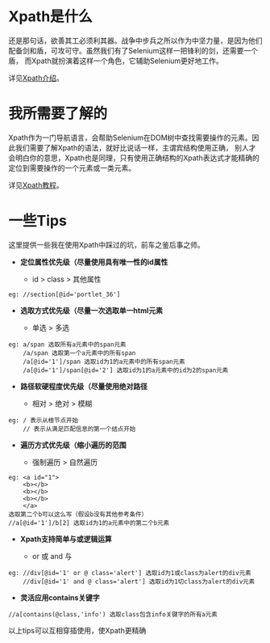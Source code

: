 # Xpath是什么

还是那句话，欲善其工必须利其器。战争中步兵之所以作为中坚力量，是因为他们配备剑和盾，可攻可守。虽然我们有了Selenium这样一把锋利的剑，还需要一个盾，
而Xpath就扮演着这样一个角色，它辅助Selenium更好地工作。

详见[Xpath介绍][Xpath-v]。

# 我所需要了解的

Xpath作为一门导航语言，会帮助Selenium在DOM树中查找需要操作的元素。因此我们需要了解Xpath的语法，就好比说话一样，主谓宾结构使用正确，
别人才会明白你的意思，Xpath也是同理，只有使用正确结构的Xpath表达式才能精确的定位到需要操作的一个元素或一类元素。

详见[Xpath教程][Xpath]。

# 一些Tips

这里提供一些我在使用Xpath中踩过的坑，前车之鉴后事之师。

- **定位属性优先级（尽量使用具有唯一性的id属性**

  - id > class > 其他属性

```
eg: //section[@id='portlet_36']
```

- **选取方式优先级（尽量一次选取单一html元素**

  - 单选 > 多选

```
eg: a/span 选取所有a元素中的span元素
    /a/span 选取第一个a元素中的所有span
    /a[@id='1']/span 选取id为1的a元素中的所有span元素
    /a[@id='1']/span[@id='2'] 选取id为1的a元素中的id为2的span元素
```

- **路径软硬程度优先级（尽量使用绝对路径**

  - 相对 > 绝对 > 模糊

```
eg: / 表示从根节点开始
    // 表示从满足匹配信息的第一个结点开始
```

- **遍历方式优先级（缩小遍历的范围**

  - 强制遍历 > 自然遍历

```
eg: <a id="1">
    <b></b>
    <b></b>
    <b></b>
    </a>
选取第二个b可以这么写（假设b没有其他参考条件） 
//a[@id='1']/b[2] 选取id为1的a元素中的第二个b元素
```

- **Xpath支持简单与或逻辑运算**

  - or 或 and 与 

```
eg: //div[@id='1' or @ class='alert'] 选取id为1或class为alert的div元素
    //div[@id='1' and @ class='alert'] 选取id为1切class为alert的div元素
```

- **灵活应用contains关键字**
```
//a[contains(@class,'info') 选取class包含info关键字的所有a元素
```

以上tips可以互相穿插使用，使Xpath更精确

[Xpath]:http://www.w3school.com.cn/Xpath/index.asp
[Xpath-v]:http://baike.sogou.com/v760155.htm?fromTitle=Xpath